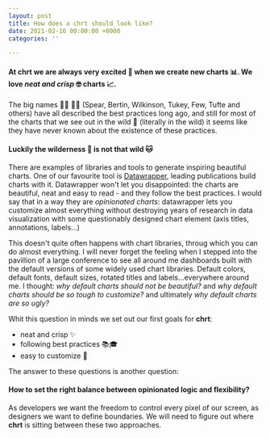 ```yaml
---
layout: post
title: How does a chrt should look like?
date: 2021-02-16 00:00:00 +0000
categories: ''

---
```

#### At **chrt** we are always very excited 👯 when we create new charts 📊. We love _neat and crisp_ 🤓 charts 📈.

The big names 🧑‍🏫 👩‍🏫 (Spear, Bertin, Wilkinson, Tukey, Few, Tufte and others) have all described the best practices long ago, and still for most of the charts that we see out in the wild 🦁 (literally in the wild) it seems like they have never known about the existence of these practices.

#### Luckily the wilderness 🦁 is not that wild 🐱

There are examples of libraries and tools to generate inspiring beautiful charts. One of our favourite tool is [Datawrapper](https://www.datawrapper.de/), leading publications build charts with it. Datawrapper won't let you disappointed: the charts are beautiful, neat and easy to read - and they follow the best practices. I would say that in a way they are _opinionated charts_: datawrapper lets you customize almost everything without destroying years of research in data visualization with some questionably designed chart element (axis titles, annotations, labels...)

This doesn't quite often happens with chart libraries, throug which you can do almost everything. I will never forget the feeling when I stepped into the pavillion of a large conference to see all around me dashboards built with the default versions of some widely used chart libraries. Default colors, default fonts, default sizes, rotated titles and labels...everywhere around me. I thought: _why default charts should not be beautiful?_ and _why default charts should be so tough to customize?_ and ultimately _why default charts are so ugly?_

Whit this question in minds we set out our first goals for **chrt**:

* neat and crisp ✨
* following best practices 📚🎓
* easy to customize 💇

The answer to these questions is another question:

#### How to set the right balance between opinionated logic and flexibility?

As developers we want the freedom to control every pixel of our screen, as designers we want to define boundaries. We will need to figure out where **chrt** is sitting between these two approaches.